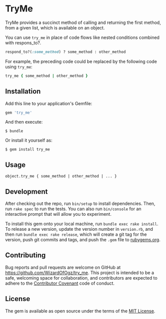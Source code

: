 # TryMe

TryMe provides a succinct method of calling and returning the first method, from a given list, which is available on an object.

You can use `try_me` in place of code flows like nested conditions combined with respons_to?.


```ruby
respond_to?(:some_method) ? some_method : other_method
```

For example, the preceding code could be replaced by the following code using `try_me`:

```ruby
try_me { some_method | other_method }
```

## Installation

Add this line to your application's Gemfile:

```ruby
gem 'try_me'
```

And then execute:

    $ bundle

Or install it yourself as:

    $ gem install try_me

## Usage

```
object.try_me { some_method | other_method | ... }
```

## Development

After checking out the repo, run `bin/setup` to install dependencies. Then, run `rake spec` to run the tests. You can also run `bin/console` for an interactive prompt that will allow you to experiment.

To install this gem onto your local machine, run `bundle exec rake install`. To release a new version, update the version number in `version.rb`, and then run `bundle exec rake release`, which will create a git tag for the version, push git commits and tags, and push the `.gem` file to [rubygems.org](https://rubygems.org).

## Contributing

Bug reports and pull requests are welcome on GitHub at https://github.com/WizardOfOgz/try_me. This project is intended to be a safe, welcoming space for collaboration, and contributors are expected to adhere to the [Contributor Covenant](http://contributor-covenant.org) code of conduct.


## License

The gem is available as open source under the terms of the [MIT License](http://opensource.org/licenses/MIT).

